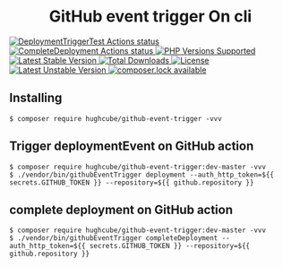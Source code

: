 <h1 align="center">GitHub event trigger On cli</h1>


<p>
    <a href="https://github.com/hughcube/github-event-trigger/actions?query=workflow%3ADeploymentTriggerTest">
        <img src="https://github.com/hughcube/github-event-trigger/workflows/DeploymentTriggerTest/badge.svg" alt="DeploymentTriggerTest Actions status">
    </a>
    <a href="https://github.com/hughcube/github-event-trigger/actions?query=workflow%3ACompleteDeployment">
        <img src="https://github.com/hughcube/github-event-trigger/workflows/CompleteDeployment/badge.svg" alt="CompleteDeployment Actions status">
    </a>       
    <a href="https://github.com/hughcube/github-event-trigger">
        <img src="https://img.shields.io/badge/php-%3E%3D%207.0-8892BF.svg" alt="PHP Versions Supported">
    </a>
    <a href="https://packagist.org/packages/hughcube/github-event-trigger">
        <img src="https://poser.pugx.org/hughcube/github-event-trigger/version" alt="Latest Stable Version">
    </a>
    <a href="https://packagist.org/packages/hughcube/github-event-trigger">
        <img src="https://poser.pugx.org/hughcube/github-event-trigger/downloads" alt="Total Downloads">
    </a>
    <a href="https://github.com/hughcube/github-event-trigger/blob/master/LICENSE">
        <img src="https://img.shields.io/badge/license-MIT-428f7e.svg" alt="License">
    </a>
    <a href="https://packagist.org/packages/hughcube/github-event-trigger">
        <img src="https://poser.pugx.org/hughcube/github-event-trigger/v/unstable" alt="Latest Unstable Version">
    </a>
    <a href="https://packagist.org/packages/hughcube/github-event-trigger">
        <img src="https://poser.pugx.org/hughcube/github-event-trigger/composerlock" alt="composer.lock available">
    </a>
</p>

## Installing

```shell
$ composer require hughcube/github-event-trigger -vvv
```

## Trigger deploymentEvent on GitHub action

```shell
$ composer require hughcube/github-event-trigger:dev-master -vvv
$ ./vendor/bin/githubEventTrigger deployment --auth_http_token=${{ secrets.GITHUB_TOKEN }} --repository=${{ github.repository }}
```

## complete deployment on GitHub action

```shell
$ composer require hughcube/github-event-trigger:dev-master -vvv
$ ./vendor/bin/githubEventTrigger completeDeployment --auth_http_token=${{ secrets.GITHUB_TOKEN }} --repository=${{ github.repository }}
```
